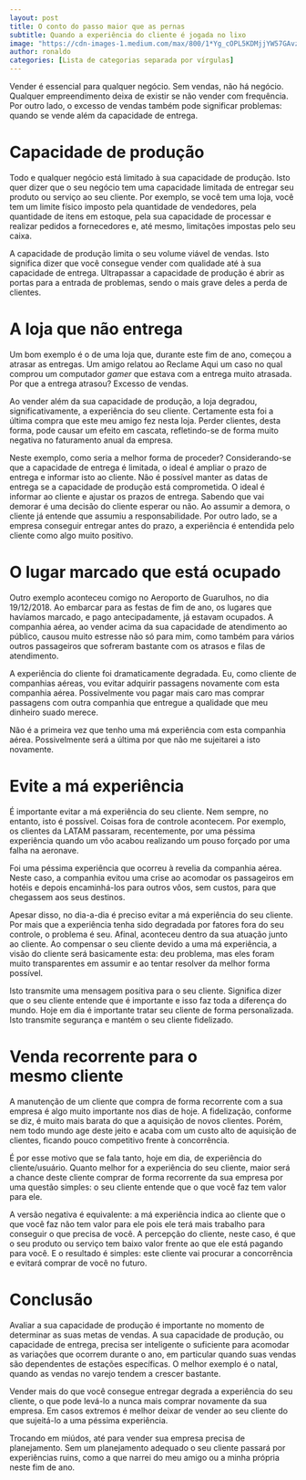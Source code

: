 ```yaml
---
layout: post
title: O conto do passo maior que as pernas
subtitle: Quando a experiência do cliente é jogada no lixo
image: "https://cdn-images-1.medium.com/max/800/1*Yg_cOPL5KDMjjYW57GAvzg.jpeg"
author: ronaldo
categories: [Lista de categorias separada por vírgulas]
---
```


Vender é essencial para qualquer negócio. Sem vendas, não há negócio. Qualquer
empreendimento deixa de existir se não vender com frequência. Por outro lado, o
excesso de vendas também pode significar problemas: quando se vende além da
capacidade de entrega.

# Capacidade de produção

Todo e qualquer negócio está limitado à sua capacidade de produção. Isto quer
dizer que o seu negócio tem uma capacidade limitada de entregar seu produto ou
serviço ao seu cliente. Por exemplo, se você tem uma loja, você tem um limite
físico imposto pela quantidade de vendedores, pela quantidade de itens em
estoque, pela sua capacidade de processar e realizar pedidos a fornecedores e,
até mesmo, limitações impostas pelo seu caixa.

A capacidade de produção limita o seu volume viável de vendas. Isto significa
dizer que você consegue vender com qualidade até à sua capacidade de entrega.
Ultrapassar a capacidade de produção é abrir as portas para a entrada de
problemas, sendo o mais grave deles a perda de clientes.

# A loja que não entrega

Um bom exemplo é o de uma loja que, durante este fim de ano, começou a atrasar
as entregas. Um amigo relatou ao Reclame Aqui um caso no qual comprou um
computador *gamer* que estava com a entrega muito atrasada. Por que a entrega
atrasou? Excesso de vendas.

Ao vender além da sua capacidade de produção, a loja degradou,
significativamente, a experiência do seu cliente. Certamente esta foi a última
compra que este meu amigo fez nesta loja. Perder clientes, desta forma, pode
causar um efeito em cascata, refletindo-se de forma muito negativa no
faturamento anual da empresa.

Neste exemplo, como seria a melhor forma de proceder? Considerando-se que a
capacidade de entrega é limitada, o ideal é ampliar o prazo de entrega e
informar isto ao cliente. Não é possível manter as datas de entrega se a
capacidade de produção está comprometida. O ideal é informar ao cliente e
ajustar os prazos de entrega. Sabendo que vai demorar é uma decisão do cliente
esperar ou não. Ao assumir a demora, o cliente já entende que assumiu a
responsabilidade. Por outro lado, se a empresa conseguir entregar antes do
prazo, a experiência é entendida pelo cliente como algo muito positivo.

# O lugar marcado que está ocupado

Outro exemplo aconteceu comigo no Aeroporto de Guarulhos, no dia 19/12/2018. Ao
embarcar para as festas de fim de ano, os lugares que havíamos marcado, e pago
antecipadamente, já estavam ocupados. A companhia aérea, ao vender acima da sua
capacidade de atendimento ao público, causou muito estresse não só para mim,
como também para vários outros passageiros que sofreram bastante com os atrasos
e filas de atendimento.

A experiência do cliente foi dramaticamente degradada. Eu, como cliente de
companhias aéreas, vou evitar adquirir passagens novamente com esta companhia
aérea. Possivelmente vou pagar mais caro mas comprar passagens com outra
companhia que entregue a qualidade que meu dinheiro suado merece.

Não é a primeira vez que tenho uma má experiência com esta companhia aérea.
Possivelmente será a última por que não me sujeitarei a isto novamente.

# Evite a má experiência

É importante evitar a má experiência do seu cliente. Nem sempre, no entanto,
isto é possível. Coisas fora de controle acontecem. Por exemplo, os clientes da
LATAM passaram, recentemente, por uma péssima experiência quando um vôo acabou
realizando um pouso forçado por uma falha na aeronave.

Foi uma péssima experiência que ocorreu à revelia da companhia aérea. Neste
caso, a companhia evitou uma crise ao acomodar os passageiros em hotéis e depois
encaminhá-los para outros vôos, sem custos, para que chegassem aos seus
destinos.

Apesar disso, no dia-a-dia é preciso evitar a má experiência do seu cliente. Por
mais que a experiência tenha sido degradada por fatores fora do seu controle, o
problema é seu. Afinal, aconteceu dentro da sua atuação junto ao cliente. Ao
compensar o seu cliente devido a uma má experiência, a visão do cliente será
basicamente esta: deu problema, mas eles foram muito transparentes em assumir e
ao tentar resolver da melhor forma possível.

Isto transmite uma mensagem positiva para o seu cliente. Significa dizer que o
seu cliente entende que é importante e isso faz toda a diferença do mundo. Hoje
em dia é importante tratar seu cliente de forma personalizada. Isto transmite
segurança e mantém o seu cliente fidelizado.

# Venda recorrente para o mesmo cliente

A manutenção de um cliente que compra de forma recorrente com a sua empresa é
algo muito importante nos dias de hoje. A fidelização, conforme se diz, é muito
mais barata do que a aquisição de novos clientes. Porém, nem todo mundo age
deste jeito e acaba com um custo alto de aquisição de clientes, ficando pouco
competitivo frente à concorrência.

É por esse motivo que se fala tanto, hoje em dia, de experiência do
cliente/usuário. Quanto melhor for a experiência do seu cliente, maior será a
chance deste cliente comprar de forma recorrente da sua empresa por uma questão
simples: o seu cliente entende que o que você faz tem valor para ele.

A versão negativa é equivalente: a má experiência indica ao cliente que o que
você faz não tem valor para ele pois ele terá mais trabalho para conseguir o que
precisa de você. A percepção do cliente, neste caso, é que o seu produto ou
serviço tem baixo valor frente ao que ele está pagando para você. E o resultado
é simples: este cliente vai procurar a concorrência e evitará comprar de você no
futuro.

# Conclusão

Avaliar a sua capacidade de produção é importante no momento de determinar as
suas metas de vendas. A sua capacidade de produção, ou capacidade de entrega,
precisa ser inteligente o suficiente para acomodar as variações que ocorrem
durante o ano, em particular quando suas vendas são dependentes de estações
específicas. O melhor exemplo é o natal, quando as vendas no varejo tendem a
crescer bastante.

Vender mais do que você consegue entregar degrada a experiência do seu cliente,
o que pode levá-lo a nunca mais comprar novamente da sua empresa. Em casos
extremos é melhor deixar de vender ao seu cliente do que sujeitá-lo a uma
péssima experiência.

Trocando em miúdos, até para vender sua empresa precisa de planejamento. Sem um
planejamento adequado o seu cliente passará por experiências ruins, como a que
narrei do meu amigo ou a minha própria neste fim de ano.

